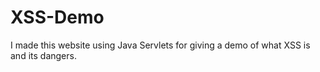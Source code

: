 # XSS-Demo
I made this website using Java Servlets for giving a demo of what XSS is and its dangers.
